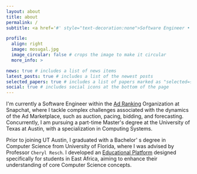 ```yaml
---
layout: about
title: about
permalink: /
subtitle: <a href='#' style="text-decoration:none">Software Engineer • Systems Researcher</a>

profile:
  align: right
  image: mosugal.jpg
  image_circular: false # crops the image to make it circular
  more_info: >

news: true # includes a list of news items
latest_posts: true # includes a list of the newest posts
selected_papers: true # includes a list of papers marked as "selected={true}"
social: true # includes social icons at the bottom of the page
---
```


I'm currently a Software Engineer within the [Ad Ranking](https://eng.snap.com/machine-learning-snap-ad-ranking) Organization at Snapchat, where I tackle complex challenges associated with the dynamics of the Ad Marketplace, such as auction, pacing, bidding, and forecasting. Concurrently, I am pursuing a part-time Master's degree at the University of Texas at Austin, with a specialization in Computing Systems.

Prior to joining UT Austin, I graduated with a Bachelor' s degree in Computer Science from University of Florida, where I was advised by Professor `Cheryl Resch`. I developed an [Educational Platform](https://github.com/CIS4914) designed specifically for students in East Africa, aiming to enhance their understanding of core Computer Science concepts.